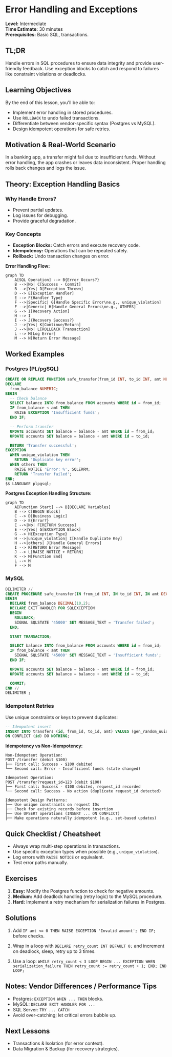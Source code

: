 # Error Handling and Exceptions

**Level:** Intermediate  
**Time Estimate:** 30 minutes  
**Prerequisites:** Basic SQL, transactions.

## TL;DR
Handle errors in SQL procedures to ensure data integrity and provide user-friendly feedback. Use exception blocks to catch and respond to failures like constraint violations or deadlocks.

## Learning Objectives
By the end of this lesson, you'll be able to:
- Implement error handling in stored procedures.
- Use `ROLLBACK` to undo failed transactions.
- Differentiate between vendor-specific syntax (Postgres vs MySQL).
- Design idempotent operations for safe retries.

## Motivation & Real-World Scenario
In a banking app, a transfer might fail due to insufficient funds. Without error handling, the app crashes or leaves data inconsistent. Proper handling rolls back changes and logs the issue.

## Theory: Exception Handling Basics

### Why Handle Errors?
- Prevent partial updates.
- Log issues for debugging.
- Provide graceful degradation.

### Key Concepts
- **Exception Blocks:** Catch errors and execute recovery code.
- **Idempotency:** Operations that can be repeated safely.
- **Rollback:** Undo transaction changes on error.

**Error Handling Flow:**
```mermaid
graph TD
    A[SQL Operation] --> B{Error Occurs?}
    B -->|No| C[Success - Commit]
    B -->|Yes| D[Exception Thrown]
    D --> E[Exception Handler]
    E --> F{Handler Type}
    F -->|Specific| G[Handle Specific Error\ne.g., unique_violation]
    F -->|Generic| H[Handle General Errors\ne.g., OTHERS]
    G --> I[Recovery Action]
    H --> I
    I --> J{Recovery Success?}
    J -->|Yes| K[Continue/Return]
    J -->|No| L[ROLLBACK Transaction]
    L --> M[Log Error]
    M --> N[Return Error Message]
```

## Worked Examples

### Postgres (PL/pgSQL)
```sql
CREATE OR REPLACE FUNCTION safe_transfer(from_id INT, to_id INT, amt NUMERIC) RETURNS TEXT AS $$
DECLARE
  from_balance NUMERIC;
BEGIN
  -- Check balance
  SELECT balance INTO from_balance FROM accounts WHERE id = from_id;
  IF from_balance < amt THEN
    RAISE EXCEPTION 'Insufficient funds';
  END IF;

  -- Perform transfer
  UPDATE accounts SET balance = balance - amt WHERE id = from_id;
  UPDATE accounts SET balance = balance + amt WHERE id = to_id;

  RETURN 'Transfer successful';
EXCEPTION
  WHEN unique_violation THEN
    RETURN 'Duplicate key error';
  WHEN others THEN
    RAISE NOTICE 'Error: %', SQLERRM;
    RETURN 'Transfer failed';
END;
$$ LANGUAGE plpgsql;
```

**Postgres Exception Handling Structure:**
```mermaid
graph TD
    A[Function Start] --> B[DECLARE Variables]
    B --> C[BEGIN Block]
    C --> D[Business Logic]
    D --> E{Error?}
    E -->|No| F[RETURN Success]
    E -->|Yes| G[EXCEPTION Block]
    G --> H{Exception Type}
    H -->|unique_violation| I[Handle Duplicate Key]
    H -->|others| J[Handle General Errors]
    I --> K[RETURN Error Message]
    J --> L[RAISE NOTICE + RETURN]
    K --> M[Function End]
    L --> M
    F --> M
```

### MySQL
```sql
DELIMITER //
CREATE PROCEDURE safe_transfer(IN from_id INT, IN to_id INT, IN amt DECIMAL(10,2))
BEGIN
  DECLARE from_balance DECIMAL(10,2);
  DECLARE EXIT HANDLER FOR SQLEXCEPTION
  BEGIN
    ROLLBACK;
    SIGNAL SQLSTATE '45000' SET MESSAGE_TEXT = 'Transfer failed';
  END;

  START TRANSACTION;

  SELECT balance INTO from_balance FROM accounts WHERE id = from_id;
  IF from_balance < amt THEN
    SIGNAL SQLSTATE '45000' SET MESSAGE_TEXT = 'Insufficient funds';
  END IF;

  UPDATE accounts SET balance = balance - amt WHERE id = from_id;
  UPDATE accounts SET balance = balance + amt WHERE id = to_id;

  COMMIT;
END //
DELIMITER ;
```

### Idempotent Retries
Use unique constraints or keys to prevent duplicates:
```sql
-- Idempotent insert
INSERT INTO transfers (id, from_id, to_id, amt) VALUES (gen_random_uuid(), 1, 2, 100)
ON CONFLICT (id) DO NOTHING;
```

**Idempotency vs Non-Idempotency:**
```
Non-Idempotent Operation:
POST /transfer (debit $100)
├── First call: Success - $100 debited
└── Second call: Error - Insufficient funds (state changed)

Idempotent Operation:
POST /transfer?request_id=123 (debit $100)
├── First call: Success - $100 debited, request_id recorded
└── Second call: Success - No action (duplicate request_id detected)

Idempotent Design Patterns:
├── Use unique constraints on request IDs
├── Check for existing records before insertion
├── Use UPSERT operations (INSERT ... ON CONFLICT)
├── Make operations naturally idempotent (e.g., set-based updates)
```

## Quick Checklist / Cheatsheet
- Always wrap multi-step operations in transactions.
- Use specific exception types when possible (e.g., `unique_violation`).
- Log errors with `RAISE NOTICE` or equivalent.
- Test error paths manually.

## Exercises

1. **Easy:** Modify the Postgres function to check for negative amounts.
2. **Medium:** Add deadlock handling (retry logic) to the MySQL procedure.
3. **Hard:** Implement a retry mechanism for serialization failures in Postgres.

## Solutions

1. Add `IF amt <= 0 THEN RAISE EXCEPTION 'Invalid amount'; END IF;` before checks.

2. Wrap in a loop with `DECLARE retry_count INT DEFAULT 0;` and increment on deadlock, sleep, retry up to 3 times.

3. Use a loop: `WHILE retry_count < 3 LOOP BEGIN ... EXCEPTION WHEN serialization_failure THEN retry_count := retry_count + 1; END; END LOOP;`

## Notes: Vendor Differences / Performance Tips
- Postgres: `EXCEPTION WHEN ... THEN` blocks.
- MySQL: `DECLARE EXIT HANDLER FOR ...`
- SQL Server: `TRY ... CATCH`
- Avoid over-catching; let critical errors bubble up.

## Next Lessons
- Transactions & Isolation (for error context).
- Data Migration & Backup (for recovery strategies).

